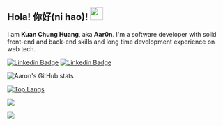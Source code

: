 ## Hola! 你好(ni hao)! <img src="https://raw.githubusercontent.com/aemmadi/aemmadi/master/wave.gif" width="30px">

I am **Kuan Chung Huang**, aka **Aar0n**. I'm a software developer with solid front-end and back-end skills and long time development experience on web tech.

[![Linkedin Badge](https://img.shields.io/badge/-aar0ntw-blue?style=flat-square&logo=Linkedin&logoColor=white&link=https://www.linkedin.com/in/aar0ntw/)](https://www.linkedin.com/in/aar0ntw/)
[![Linkedin Badge](https://img.shields.io/badge/-aar0ntw-41454A?style=flat-square&logo=twitter&logoColor=#1DA1F2&link=https://twitter.com/aar0ntw/)](https://twitter.com/aar0ntw/)


![Aaron's GitHub stats](https://github-readme-stats.vercel.app/api?username=aar0ntw&show_icons=true&bg_color=30,e96443,904e95&title_color=fff&text_color=fff)

[![Top Langs](https://github-readme-stats.vercel.app/api/top-langs/?username=aar0ntw&layout=compact)](https://github.com/anuraghazra/github-readme-stats)

![](https://github-profile-trophy.vercel.app/?username=aar0ntw&theme=flat&column=4)

![](https://visitor-badge.glitch.me/badge?page_id=aar0ntw.aar0ntw)
<!--
**aar0nTw/aar0nTw** is a ✨ _special_ ✨ repository because its `README.md` (this file) appears on your GitHub profile.

Here are some ideas to get you started:

- 🔭 I’m currently working on ...
- 🌱 I’m currently learning ...
- 👯 I’m looking to collaborate on ...
- 🤔 I’m looking for help with ...
- 💬 Ask me about ...
- 📫 How to reach me: ...
- 😄 Pronouns: ...
- ⚡ Fun fact: ...
-->
